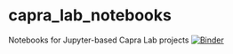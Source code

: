 # capra_lab_notebooks
Notebooks for Jupyter-based Capra Lab projects
[![Binder](https://mybinder.org/badge_logo.svg)](https://mybinder.org/v2/gh/gsliwoski/capra_lab_notebooks.git/master)
